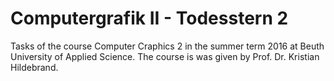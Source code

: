 # Computergrafik II - Todesstern 2  

Tasks of the course Computer Craphics 2 in the summer term 2016 at Beuth University of Applied Science. The course is was given by Prof. Dr. Kristian Hildebrand.
